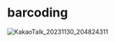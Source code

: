 # barcoding

![KakaoTalk_20231130_204824311](https://github.com/user-attachments/assets/cd455325-d75c-4eca-8645-38e1cafc88c6)
